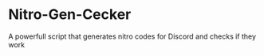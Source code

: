 # Nitro-Gen-Cecker
A powerfull script that generates nitro codes for Discord and checks if they work

